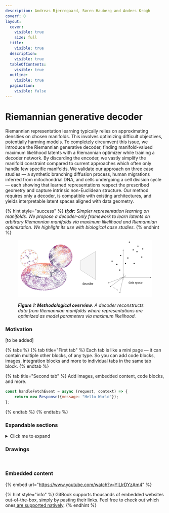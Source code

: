 ```yaml
---
description: Andreas Bjerregaard, Søren Hauberg and Anders Krogh
coverY: 0
layout:
  cover:
    visible: true
    size: full
  title:
    visible: true
  description:
    visible: true
  tableOfContents:
    visible: true
  outline:
    visible: true
  pagination:
    visible: false
---
```


# Riemannian generative decoder

Riemannian representation learning typically relies on approximating densities on chosen manifolds. This involves optimizing difficult objectives, potentially harming models. To completely circumvent this issue, we introduce the Riemannian generative decoder, finding manifold-valued maximum likelihood latents with a Riemannian optimizer while training a decoder network. By discarding the encoder, we vastly simplify the manifold constraint compared to current approaches which often only handle few specific manifolds. We validate our approach on three case studies — a synthetic branching diffusion process, human migrations inferred from mitochondrial DNA, and cells undergoing a cell division cycle — each showing that learned representations respect the prescribed geometry and capture intrinsic non-Euclidean structure. Our method requires only a decoder, is compatible with existing architectures, and yields interpretable latent spaces aligned with data geometry.

{% hint style="success" %}
_**tl;dr:** Simpler representation learning on manifolds. We propose a decoder-only framework to learn latents on arbitrary Riemannian manifolds via maximum likelihood and Riemannian optimization. We highlight its use with biological case studies._
{% endhint %}

<figure><img src=".gitbook/assets/frontpage_rgd_padded.png" alt=""><figcaption><p><em><strong>Figure 1: Methodological overview</strong>. A decoder reconstructs data from Riemannian manifolds where representations are optimized as model parameters via maximum likelihood.</em></p></figcaption></figure>

### Motivation

\[to be added]

{% tabs %}
{% tab title="First tab" %}
Each tab is like a mini page — it can contain multiple other blocks, of any type. So you can add code blocks, images, integration blocks and more to individual tabs in the same tab block.
{% endtab %}

{% tab title="Second tab" %}
Add images, embedded content, code blocks, and more.

```javascript
const handleFetchEvent = async (request, context) => {
    return new Response({message: "Hello World"});
};
```
{% endtab %}
{% endtabs %}

### Expandable sections

<details>

<summary>Click me to expand</summary>

Expandable blocks are helpful in condensing what could otherwise be a lengthy paragraph. They are also great in step-by-step guides and FAQs.

</details>

### Drawings

<img alt="" class="gitbook-drawing">

### Embedded content

{% embed url="https://www.youtube.com/watch?v=YILlrDYzAm4" %}

{% hint style="info" %}
GitBook supports thousands of embedded websites out-of-the-box, simply by pasting their links. Feel free to check out which ones[ are supported natively](https://iframely.com).
{% endhint %}

